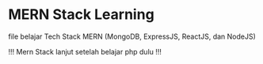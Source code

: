 # MERN Stack Learning
file belajar Tech Stack MERN (MongoDB, ExpressJS, ReactJS, dan NodeJS) 

!!! Mern Stack lanjut setelah belajar php dulu   !!!
